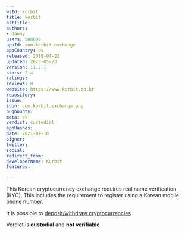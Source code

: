 ```yaml
---
wsId: korbit
title: korbit
altTitle: 
authors:
- danny
users: 500000
appId: com.korbit.exchange
appCountry: us
released: 2018-07-22
updated: 2025-05-23
version: 11.2.1
stars: 2.4
ratings: 
reviews: 8
website: https://www.korbit.co.kr
repository: 
issue: 
icon: com.korbit.exchange.png
bugbounty: 
meta: ok
verdict: custodial
appHashes: 
date: 2021-09-10
signer: 
twitter: 
social: 
redirect_from: 
developerName: Korbit
features: 

---
```


This Korean cryptocurrency exchange requires real name verification (KYC). This includes the requirement to register using a Korean mobile phone number. 

It is possible to [deposit/withdraw cryptocurrencies](https://exchange.korbit.co.kr/faq/articles/?id=3zTUYk2ambpj6u4ZWhsWvJ)

Verdict is **custodial** and **not verifiable**




